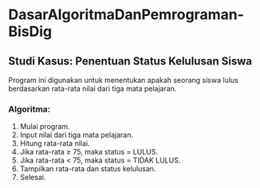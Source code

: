 # DasarAlgoritmaDanPemrograman-BisDig

## Studi Kasus: Penentuan Status Kelulusan Siswa

Program ini digunakan untuk menentukan apakah seorang siswa lulus berdasarkan rata-rata nilai dari tiga mata pelajaran.

### Algoritma:
1. Mulai program.
2. Input nilai dari tiga mata pelajaran.
3. Hitung rata-rata nilai.
4. Jika rata-rata ≥ 75, maka status = LULUS.
5. Jika rata-rata < 75, maka status = TIDAK LULUS.
6. Tampilkan rata-rata dan status kelulusan.
7. Selesai.
